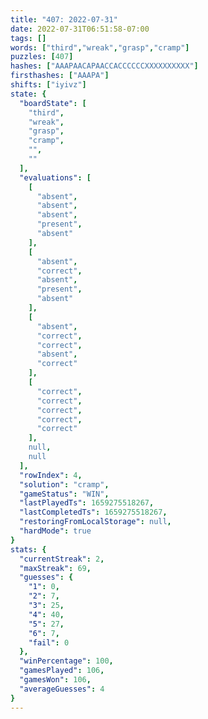 ```yaml
---
title: "407: 2022-07-31"
date: 2022-07-31T06:51:58-07:00
tags: []
words: ["third","wreak","grasp","cramp"]
puzzles: [407]
hashes: ["AAAPAACAPAACCACCCCCCXXXXXXXXXX"]
firsthashes: ["AAAPA"]
shifts: ["iyivz"]
state: {
  "boardState": [
    "third",
    "wreak",
    "grasp",
    "cramp",
    "",
    ""
  ],
  "evaluations": [
    [
      "absent",
      "absent",
      "absent",
      "present",
      "absent"
    ],
    [
      "absent",
      "correct",
      "absent",
      "present",
      "absent"
    ],
    [
      "absent",
      "correct",
      "correct",
      "absent",
      "correct"
    ],
    [
      "correct",
      "correct",
      "correct",
      "correct",
      "correct"
    ],
    null,
    null
  ],
  "rowIndex": 4,
  "solution": "cramp",
  "gameStatus": "WIN",
  "lastPlayedTs": 1659275518267,
  "lastCompletedTs": 1659275518267,
  "restoringFromLocalStorage": null,
  "hardMode": true
}
stats: {
  "currentStreak": 2,
  "maxStreak": 69,
  "guesses": {
    "1": 0,
    "2": 7,
    "3": 25,
    "4": 40,
    "5": 27,
    "6": 7,
    "fail": 0
  },
  "winPercentage": 100,
  "gamesPlayed": 106,
  "gamesWon": 106,
  "averageGuesses": 4
}
---
```


<!-- more -->
